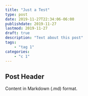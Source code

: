 ```yaml
---
title: "Just a Test"
type: post
date: 2019-11-27T22:34:06-06:00
publishdate: 2019-11-27
lastmod: 2019-11-27
draft: true
description: "Text about this post"
tags:
    - "tag 1"
categories:
    - "c 1"
---
```


## Post Header

Content in Markdown (.md) format.
